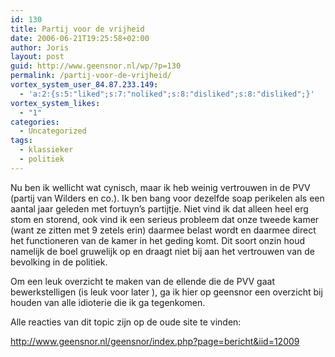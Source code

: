 ```yaml
---
id: 130
title: Partij voor de vrijheid
date: 2006-06-21T19:25:58+02:00
author: Joris
layout: post
guid: http://www.geensnor.nl/wp/?p=130
permalink: /partij-voor-de-vrijheid/
vortex_system_user_84.87.233.149:
  - 'a:2:{s:5:"liked";s:7:"noliked";s:8:"disliked";s:8:"disliked";}'
vortex_system_likes:
  - "1"
categories:
  - Uncategorized
tags:
  - klassieker
  - politiek
---
```

Nu ben ik wellicht wat cynisch, maar ik heb weinig vertrouwen in de PVV (partij van Wilders en co.). Ik ben bang voor dezelfde soap perikelen als een aantal jaar geleden met fortuyn’s partijtje. Niet vind ik dat alleen heel erg stom en storend, ook vind ik een serieus probleem dat onze tweede kamer (want ze zitten met 9 zetels erin) daarmee belast wordt en daarmee direct het functioneren van de kamer in het geding komt. Dit soort onzin houd namelijk de boel gruwelijk op en draagt niet bij aan het vertrouwen van de bevolking in de politiek.

Om een leuk overzicht te maken van de ellende die de PVV gaat bewerkstelligen (is leuk voor later ), ga ik hier op geensnor een overzicht bij houden van alle idioterie die ik ga tegenkomen.

Alle reacties van dit topic zijn op de oude site te vinden:

<http://www.geensnor.nl/geensnor/index.php?page=bericht&iid=12009>